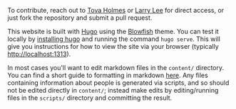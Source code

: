 To contribute, reach out to [Tova Holmes](mailto:tholmes@utk.edu) or [Larry Lee](mailto:llee@utk.edu) for direct access, or just fork the repository and submit a pull request. 

This website is built with [Hugo](https://gohugo.io) using the [Blowfish](https://blowfish.page) theme. You can test it locally by [installing hugo](https://gohugo.io/installation/) and running the command `hugo serve`. This will give you instructions for how to view the site via your browser (typically [http://localhost:1313](http://localhost:1313)). 

In most cases you'll want to edit markdown files in the `content/` directory. You can find a short guide to formatting in markdown [here](https://www.markdownguide.org/cheat-sheet/). Any files containing information about people is generated via scripts, and so should not be edited directly in `content/`; instead make edits by editing/running files in the `scripts/` directory and committing the result. 
